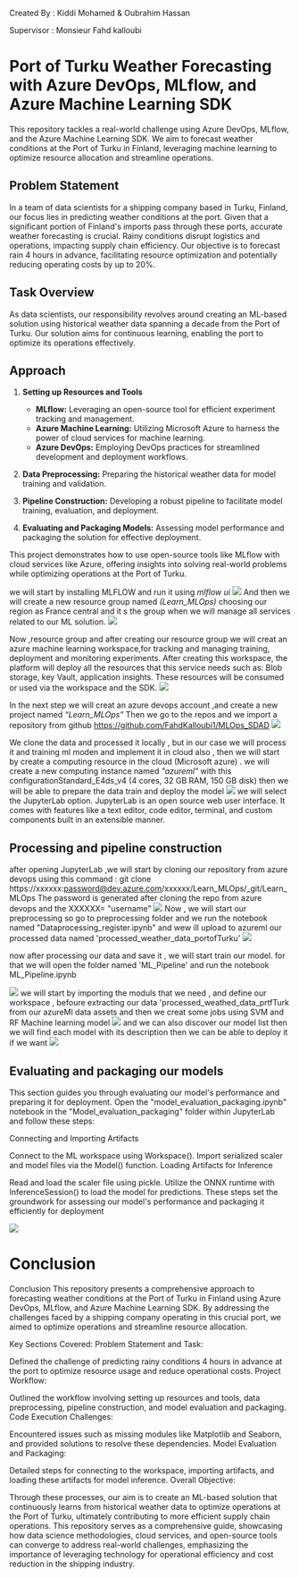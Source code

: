 
Created By : Kiddi Mohamed & Oubrahim Hassan 

Supervisor : Monsieur Fahd kalloubi


# Port of Turku Weather Forecasting with Azure DevOps, MLflow, and Azure Machine Learning SDK

This repository tackles a real-world challenge using Azure DevOps, MLflow, and the Azure Machine Learning SDK. We aim to forecast weather conditions at the Port of Turku in Finland, leveraging machine learning to optimize resource allocation and streamline operations.

## Problem Statement

In a team of data scientists for a shipping company based in Turku, Finland, our focus lies in predicting weather conditions at the port. Given that a significant portion of Finland's imports pass through these ports, accurate weather forecasting is crucial. Rainy conditions disrupt logistics and operations, impacting supply chain efficiency. Our objective is to forecast rain 4 hours in advance, facilitating resource optimization and potentially reducing operating costs by up to 20%.

## Task Overview

As data scientists, our responsibility revolves around creating an ML-based solution using historical weather data spanning a decade from the Port of Turku. Our solution aims for continuous learning, enabling the port to optimize its operations effectively.

## Approach

1. **Setting up Resources and Tools**
   - **MLflow:** Leveraging an open-source tool for efficient experiment tracking and management.
   - **Azure Machine Learning:** Utilizing Microsoft Azure to harness the power of cloud services for machine learning.
   - **Azure DevOps:** Employing DevOps practices for streamlined development and deployment workflows.

2. **Data Preprocessing:** Preparing the historical weather data for model training and validation.

3. **Pipeline Construction:** Developing a robust pipeline to facilitate model training, evaluation, and deployment.

4. **Evaluating and Packaging Models:** Assessing model performance and packaging the solution for effective deployment.

This project demonstrates how to use  open-source tools like MLflow with cloud services like Azure, offering insights into solving real-world problems while optimizing operations at the Port of Turku.

we will start by installing MLFLOW and run it using *mlflow ui*
![](https://media.discordapp.net/attachments/1183717517982703667/1184798802352279635/Screenshot_from_2023-12-14_11-06-24.png?ex=658d48de&is=657ad3de&hm=b3d9e811f86afb503e0ec41e8295ef36dec0dcd652928ffbc3bb683553897a59&=&format=webp&quality=lossless&width=1440&height=261)
And then we will create a new resource group named *(Learn_MLOps)* choosing our region as France central and it s the group when we will manage all services related to our ML solution.
![](https://media.discordapp.net/attachments/1183717517982703667/1184800456682242098/Screenshot_from_2023-12-14_11-13-43.png?ex=658d4a69&is=657ad569&hm=52f2022396b7bbaa775d45ebc195dd6331d8480972c6babfc698a23223ee8418&=&format=webp&quality=lossless)

Now ,resource group and after creating our resource group we will creat an azure machine learning workspace,for tracking and managing training, deployment and
monitoring experiments.
After creating this workspace, the platform will deploy all the resources that this service needs
such as: Blob storage, key Vault, application insights. These resources will be consumed or
used via the workspace and the SDK.
![](https://media.discordapp.net/attachments/1183717517982703667/1184805332933939221/Screenshot_from_2023-12-14_11-33-04.png?ex=658d4ef3&is=657ad9f3&hm=f6eaed6f6cf22a3e0c802e01771629bbaf670b878d8e2f7fa70d051e209f03ec&=&format=webp&quality=lossless)


In the next step we will creat an azure devops account ,and create a new project named *“Learn_MLOps”*  Then we go to the repos and we import a repository from github https://github.com/FahdKalloubi1/MLOps_SDAD
![](https://media.discordapp.net/attachments/1183717517982703667/1184807488923639879/Screenshot_from_2023-12-14_11-41-35.png?ex=658d50f6&is=657adbf6&hm=d20a59e6787cd96b9fce31a95735caaea025e77fe5d401f448ab4ae628a21df7&=&format=webp&quality=lossless&width=1440&height=471)

We clone the data and processed it locally , but in our case we will process it and training ml moden and implement it in cloud also , then we will start by create a computing resource in the cloud (Microsoft azure) .
we will create a new computing instance named *"azureml"* with this configurationStandard_E4ds_v4 (4 cores, 32 GB RAM, 150 GB disk)
then we will be able to prepare the data train and deploy the model 
![](https://media.discordapp.net/attachments/1183717517982703667/1184810884518920274/Screenshot_from_2023-12-14_11-55-10.png?ex=658d541f&is=657adf1f&hm=88df4ef3ed45d509dae802bb0ad7bb3dcb1ee115f8757620639d5e6063545a18&=&format=webp&quality=lossless&width=1440&height=461)
we will select the JupyterLab option. JupyterLab is an open source web user
interface. It comes with features like a text editor, code editor, terminal, and custom
components built in an extensible manner.
## Processing and pipeline construction 
after opening JupyterLab ,we will start by cloning our repository from azure devops
using this command :
git clone https://xxxxxx:password@dev.azure.com/xxxxxx/Learn_MLOps/_git/Learn_MLOps
The password is generated after cloning the repo from azure devops and the XXXXXX= "username"
![](https://media.discordapp.net/attachments/1183717517982703667/1184813974521385030/Screenshot_from_2023-12-14_12-07-25.png?ex=658d5700&is=657ae200&hm=3fcda89f7ca033fdefb4c54eecce39b4be1280861221b9a9567116f2f91b0494&=&format=webp&quality=lossless)
Now , we will start our preprocessing so go to preprocessing folder and we run the notebook named "Dataprocessing_register.ipynb"
and wew ill upload to azureml our processed data named 'processed_weather_data_portofTurku'
![](https://media.discordapp.net/attachments/1183717517982703667/1184825273242365992/Screenshot_from_2023-12-14_12-51-46.png?ex=658d6186&is=657aec86&hm=7118c6fb183d605dd4b00137d92bd25b080506773ab0ae4f5fbe414cab5acd91&=&format=webp&quality=lossless&width=1229&height=660)


now after processing our data and save it , we will start train our model.
for that we will open the folder named 'ML_Pipeline'  and run the notebook ML_Pipeline.ipynb

![](https://media.discordapp.net/attachments/1183717517982703667/1184827554750812271/Screenshot_from_2023-12-14_13-01-22.png?ex=658d63a6&is=657aeea6&hm=8d89f338313e56d6aee7f17aecb8ce80847dc8f6604117c07b1e4ef6671e582c&=&format=webp&quality=lossless&width=1281&height=660)
 we will start by importing the moduls that we need , and define our workspace , befoure extracting our data 'processed_weathed_data_prtfTurk from our azureMl data assets
and then we creat some jobs using SVM and RF Machine learning model 
![](https://media.discordapp.net/attachments/1183717517982703667/1184836654205243423/Screenshot_from_2023-12-14_13-36-51.png?ex=658d6c1f&is=657af71f&hm=05f87e68a8c625e2ffa63ccd857c415a53aa97c799374057890119591dd12fe0&=&format=webp&quality=lossless&width=1440&height=436)
and we can also discover our model list then we will find each model with its description  then we can be able to deploy it if we want 
![](https://media.discordapp.net/attachments/1183717517982703667/1184837454574923846/Screenshot_from_2023-12-14_13-39-05.png?ex=658d6cde&is=657af7de&hm=d6e98d0c896c6d9b2d597d8b81640f9e76084cb30e9443789584cfbde16a9467&=&format=webp&quality=lossless&width=1440&height=503)
## Evaluating and packaging our models
This section guides you through evaluating our model's performance and preparing it for deployment. Open the "model_evaluation_packaging.ipynb" notebook in the "Model_evaluation_packaging" folder within JupyterLab and follow these steps:

Connecting and Importing Artifacts

Connect to the ML workspace using Workspace().
Import serialized scaler and model files via the Model() function.
Loading Artifacts for Inference

Read and load the scaler file using pickle.
Utilize the ONNX runtime with InferenceSession() to load the model for predictions.
These steps set the groundwork for assessing our model's performance and packaging it efficiently for deployment

![](https://media.discordapp.net/attachments/1183717517982703667/1184839616247894076/Screenshot_from_2023-12-14_13-49-20.png?ex=658d6ee1&is=657af9e1&hm=ee2eb14308af97a792156ce5796dc3ffdaf45d7566e20e75b770ee8ce6d54ba6&=&format=webp&quality=lossless&width=720&height=417)
# Conclusion 
Conclusion
This repository presents a comprehensive approach to forecasting weather conditions at the Port of Turku in Finland using Azure DevOps, MLflow, and Azure Machine Learning SDK. By addressing the challenges faced by a shipping company operating in this crucial port, we aimed to optimize operations and streamline resource allocation.

Key Sections Covered:
Problem Statement and Task:

Defined the challenge of predicting rainy conditions 4 hours in advance at the port to optimize resource usage and reduce operational costs.
Project Workflow:

Outlined the workflow involving setting up resources and tools, data preprocessing, pipeline construction, and model evaluation and packaging.
Code Execution Challenges:

Encountered issues such as missing modules like Matplotlib and Seaborn, and provided solutions to resolve these dependencies.
Model Evaluation and Packaging:

Detailed steps for connecting to the workspace, importing artifacts, and loading these artifacts for model inference.
Overall Objective:

Through these processes, our aim is to create an ML-based solution that continuously learns from historical weather data to optimize operations at the Port of Turku, ultimately contributing to more efficient supply chain operations.
This repository serves as a comprehensive guide, showcasing how data science methodologies, cloud services, and open-source tools can converge to address real-world challenges, emphasizing the importance of leveraging technology for operational efficiency and cost reduction in the shipping industry.

